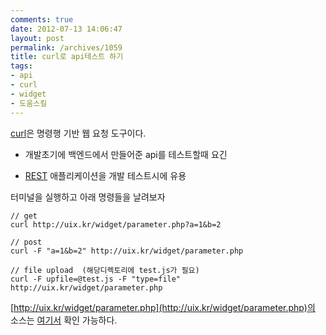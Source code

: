 ```yaml
---
comments: true
date: 2012-07-13 14:06:47
layout: post
permalink: /archives/1059
title: curl로 api테스트 하기
tags:
- api
- curl
- widget
- 도움스킬
---
```


[curl](http://curl.haxx.se/)은 명령행 기반 웹 요청 도구이다.







  * 개발초기에 백엔드에서 만들어준 api를 테스트할때 요긴


  * [REST](http://uix.kr/archives/472) 애플리케이션을 개발 테스트시에 유용





터미널을 실행하고 아래 명령들을 날려보자




    
    // get
    curl http://uix.kr/widget/parameter.php?a=1&b=2
    
    // post
    curl -F "a=1&b=2" http://uix.kr/widget/parameter.php
    
    // file upload  (해당디렉토리에 test.js가 필요)
    curl -F upfile=@test.js -F "type=file"  http://uix.kr/widget/parameter.php
    





[http://uix.kr/widget/parameter.php](http://uix.kr/widget/parameter.php)의 소스는 [여기서](https://github.com/uixkr/widget/blob/master/parameter.php) 확인 가능하다.



